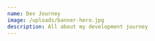 ```yaml
---
name: Dev Journey
image: /uploads/banner-hero.jpg
description: All about my development journey
---
```

